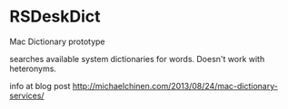 RSDeskDict
==========

Mac Dictionary prototype 

searches available system dictionaries for words.  Doesn't work with heteronyms.

info at blog post http://michaelchinen.com/2013/08/24/mac-dictionary-services/ ‎

